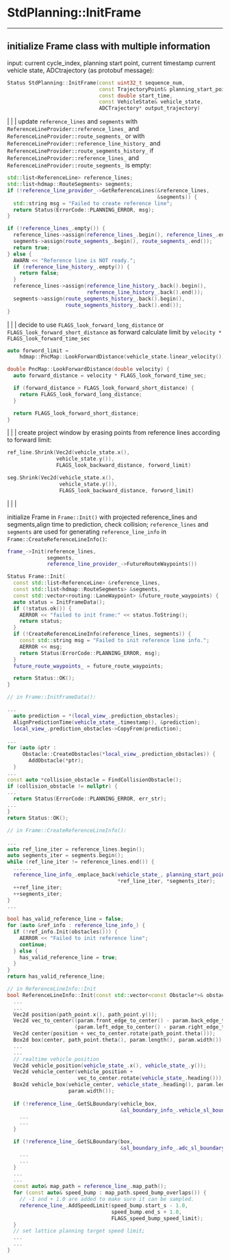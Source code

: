 # StdPlanning::InitFrame

---------------
initialize Frame class with multiple information
-

input:
current cycle_index, planning start point, current timestamp current vehicle state, ADCtrajectory (as protobuf message):
```cpp
Status StdPlanning::InitFrame(const uint32_t sequence_num,
                              const TrajectoryPoint& planning_start_point,
                              const double start_time,
                              const VehicleState& vehicle_state,
                              ADCTrajectory* output_trajectory)
```
|
|
|
update `reference_lines` and `segments` with `ReferenceLineProvider::reference_lines_` and `ReferenceLineProvider::route_segments_` or with `ReferenceLineProvider::reference_line_history_` and `ReferenceLineProvider::route_segments_history_` if `ReferenceLineProvider::reference_lines_` and `ReferenceLineProvider::route_segments_` is empty:
```cpp
std::list<ReferenceLine> reference_lines;
std::list<hdmap::RouteSegments> segments;
if (!reference_line_provider_->GetReferenceLines(&reference_lines,
                                                 &segments)) {
  std::string msg = "Failed to create reference line";
  return Status(ErrorCode::PLANNING_ERROR, msg);
}
```

```cpp
if (!reference_lines_.empty()) {
  reference_lines->assign(reference_lines_.begin(), reference_lines_.end());
  segments->assign(route_segments_.begin(), route_segments_.end());
  return true;
} else {
  AWARN << "Reference line is NOT ready.";
  if (reference_line_history_.empty()) {
    return false;
  }
  reference_lines->assign(reference_line_history_.back().begin(),
                          reference_line_history_.back().end());
  segments->assign(route_segments_history_.back().begin(),
                   route_segments_history_.back().end());
}
```
|
|
|
decide to use  `FLAGS_look_forward_long_distance` or `FLAGS_look_forward_short_distance` as forward calculate limit by `velocity * FLAGS_look_forward_time_sec`
```cpp
auto forword_limit =
    hdmap::PncMap::LookForwardDistance(vehicle_state.linear_velocity());
```
```cpp
double PncMap::LookForwardDistance(double velocity) {
  auto forward_distance = velocity * FLAGS_look_forward_time_sec;

  if (forward_distance > FLAGS_look_forward_short_distance) {
    return FLAGS_look_forward_long_distance;
  }

  return FLAGS_look_forward_short_distance;
}
```
|
|
|
create project window by erasing points from reference lines according to forward limit:
```cpp
ref_line.Shrink(Vec2d(vehicle_state.x(), 
                vehicle_state.y()),
                FLAGS_look_backward_distance, forword_limit)

seg.Shrink(Vec2d(vehicle_state.x(),
                 vehicle_state.y()),
                 FLAGS_look_backward_distance, forword_limit)
```
|
|
|

initialize Frame in `Frame::Init()` with projected reference_lines and segments,align time to prediction, check collision; `reference_lines` and `segments` are used for generating `reference_line_info` in `Frame::CreateReferenceLineInfo()`:
```cpp
frame_->Init(reference_lines, 
             segments,
             reference_line_provider_->FutureRouteWaypoints())
```
```cpp
Status Frame::Init(
  const std::list<ReferenceLine> &reference_lines,
  const std::list<hdmap::RouteSegments> &segments,
  const std::vector<routing::LaneWaypoint> &future_route_waypoints) {
  auto status = InitFrameData();
  if (!status.ok()) {
    AERROR << "failed to init frame:" << status.ToString();
    return status;
  }
  if (!CreateReferenceLineInfo(reference_lines, segments)) {
    const std::string msg = "Failed to init reference line info.";
    AERROR << msg;
    return Status(ErrorCode::PLANNING_ERROR, msg);
  }
  future_route_waypoints_ = future_route_waypoints;

  return Status::OK();
}
```
```cpp
// in Frame::InitFrameData():

...
  auto prediction = *(local_view_.prediction_obstacles);
  AlignPredictionTime(vehicle_state_.timestamp(), &prediction);
  local_view_.prediction_obstacles->CopyFrom(prediction);
  
...
for (auto &ptr : 
     Obstacle::CreateObstacles(*local_view_.prediction_obstacles)) {
       AddObstacle(*ptr);
  }
...
const auto *collision_obstacle = FindCollisionObstacle();
if (collision_obstacle != nullptr) {
...
  return Status(ErrorCode::PLANNING_ERROR, err_str);
...
}
return Status::OK();
```
```cpp
// in Frame::CreateReferenceLineInfo():

...
auto ref_line_iter = reference_lines.begin();
auto segments_iter = segments.begin();
while (ref_line_iter != reference_lines.end()) {
  ......
  reference_line_info_.emplace_back(vehicle_state_, planning_start_point_,
                                    *ref_line_iter, *segments_iter);
  ++ref_line_iter;
  ++segments_iter;
}
...

bool has_valid_reference_line = false;
for (auto &ref_info : reference_line_info_) {
  if (!ref_info.Init(obstacles())) {
    AERROR << "Failed to init reference line";
    continue;
  } else {
    has_valid_reference_line = true;
  }
}
return has_valid_reference_line;
```
```cpp
// in ReferenceLineInfo::Init
bool ReferenceLineInfo::Init(const std::vector<const Obstacle*>& obstacles) {
  ...
  ...
  Vec2d position(path_point.x(), path_point.y());
  Vec2d vec_to_center((param.front_edge_to_center() - param.back_edge_to_center()) / 2.0,
                      (param.left_edge_to_center() - param.right_edge_to_center()) / 2.0);
  Vec2d center(position + vec_to_center.rotate(path_point.theta()));
  Box2d box(center, path_point.theta(), param.length(), param.width());
  ...
  ...
  // realtime vehicle position
  Vec2d vehicle_position(vehicle_state_.x(), vehicle_state_.y());
  Vec2d vehicle_center(vehicle_position +
                       vec_to_center.rotate(vehicle_state_.heading()));
  Box2d vehicle_box(vehicle_center, vehicle_state_.heading(), param.length(),
                    param.width());
                    
  if (!reference_line_.GetSLBoundary(vehicle_box,
                                     &sl_boundary_info_.vehicle_sl_boundary_)) {
    ...
    ...
  }

  if (!reference_line_.GetSLBoundary(box,
                                     &sl_boundary_info_.adc_sl_boundary_)) {
    ...
    ...
  }
  ...
  ...
  const auto& map_path = reference_line_.map_path();
  for (const auto& speed_bump : map_path.speed_bump_overlaps()) {
    // -1 and + 1.0 are added to make sure it can be sampled.
    reference_line_.AddSpeedLimit(speed_bump.start_s - 1.0,
                                  speed_bump.end_s + 1.0,
                                  FLAGS_speed_bump_speed_limit);
  }
  // set lattice planning target speed limit;
  ...
  ...
}
```



